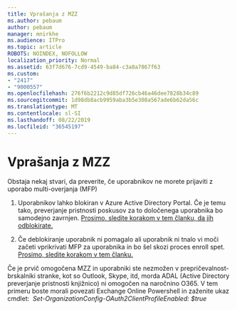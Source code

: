 ```yaml
---
title: Vprašanja z MZZ
ms.author: pebaum
author: pebaum
manager: mnirkhe
ms.audience: ITPro
ms.topic: article
ROBOTS: NOINDEX, NOFOLLOW
localization_priority: Normal
ms.assetid: 63f7d676-7cd9-4549-ba84-c3a8a7867f63
ms.custom:
- "2417"
- "9000557"
ms.openlocfilehash: 276f6b2212c9d85df726cb46a46dee7828b34c89
ms.sourcegitcommit: 1d98db8acb9959aba3b5e308a567ade6b62da56c
ms.translationtype: MT
ms.contentlocale: sl-SI
ms.lasthandoff: 08/22/2019
ms.locfileid: "36545197"
---
```

# <a name="issues-with-mfa"></a>Vprašanja z MZZ
Obstaja nekaj stvari, da preverite, če uporabnikov ne morete prijaviti z uporabo multi-overjanja (MFP)

1. Uporabnikov lahko blokiran v Azure Active Directory Portal. Če je temu tako, preverjanje pristnosti poskusov za to določenega uporabnika bo samodejno zavrnjen. [Prosimo, sledite korakom v tem članku, da jih odblokirate.](https://docs.microsoft.com/azure/active-directory/authentication/howto-mfa-mfasettings#block-and-unblock-users)

2. Če deblokiranje uporabnik ni pomagalo ali uporabnik ni tnalo vi moči začeti vprikrivati MFP za uporabnika in bo šel skozi proces enroll spet. [Prosimo, sledite korakom v tem članku.](https://docs.microsoft.com/azure/active-directory/authentication/howto-mfa-userdevicesettings#require-users-to-provide-contact-methods-again)

Če je prvič omogočena MZZ in uporabniki ste nezmožen v prepričevalnost-brskalniki stranke, kot so Outlook, Skype, itd, morda ADAL (Active Directory preverjanje pristnosti knjižnico) ni omogočen na naročnino O365. V tem primeru boste morali povezati Exchange Online Powershell in zaženite ukaz cmdlet:  *Set-OrganizationConfig-OAuth2ClientProfileEnabled: $true*